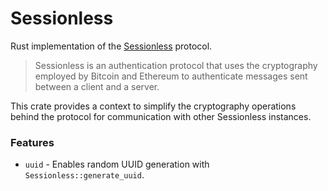 # Sessionless

Rust implementation of the [Sessionless](https://github.com/planet-nine-app/sessionless) protocol.

> Sessionless is an authentication protocol that uses the cryptography employed by Bitcoin and Ethereum to authenticate messages sent between a client and a server.

This crate provides a context to simplify the cryptography operations behind the protocol for communication with other Sessionless instances.

### Features
- `uuid` - Enables random UUID generation with `Sessionless::generate_uuid`.
